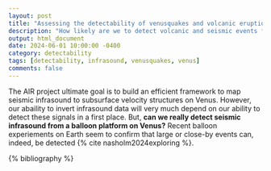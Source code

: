 ```yaml
---
layout: post
title: "Assessing the detectability of venusquakes and volcanic eruptions at a global scale"
description: "How likely are we to detect volcanic and seismic events from a balloon platform?"
output: html_document
date: 2024-06-01 10:00:00 -0400
category: detectability
tags: [detectability, infrasound, venusquakes, venus]
comments: false
---
```


The AIR project ultimate goal is to build an efficient framework to map seismic infrasound to subsurface velocity structures on Venus. However, our abaility to invert infrasound data will very much depend on our ability to detect these signals in a first place. But, **can we really detect seismic infrasound from a balloon platform on Venus?** Recent balloon experiements on Earth seem to confirm that large or close-by events can, indeed, be detected {% cite nasholm2024exploring %}. 

{% bibliography %}